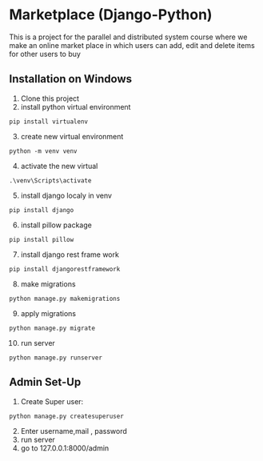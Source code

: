 # Marketplace (Django-Python)
This is a project for the parallel and distributed system course where we make an online market place in which users can add, edit and delete items for other users to buy 

## Installation on Windows
1. Clone this project
2. install python virtual environment 
```
pip install virtualenv
```
3. create new virtual environment
```
python -m venv venv
```
4. activate the new virtual
```
.\venv\Scripts\activate
```
5. install django localy in venv
```
pip install django 
```
6. install pillow package
```
pip install pillow
```
7. install django rest frame work
```
pip install djangorestframework
```
8. make migrations 
```
python manage.py makemigrations
```
9. apply migrations
```
python manage.py migrate
```
10. run server
```
python manage.py runserver
```
## Admin Set-Up
1. Create Super user:
```
python manage.py createsuperuser
```
2. Enter username,mail , password 
3. run server
4. go to 127.0.0.1:8000/admin 
